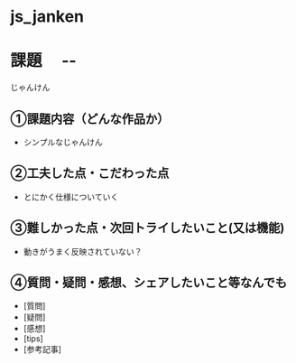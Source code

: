 # js_janken
# 課題　 --
じゃんけん
## ①課題内容（どんな作品か）
- シンプルなじゃんけん

## ②工夫した点・こだわった点
- とにかく仕様についていく

## ③難しかった点・次回トライしたいこと(又は機能)
- 動きがうまく反映されていない？

## ④質問・疑問・感想、シェアしたいこと等なんでも
- [質問]
- [疑問]
- [感想]
- [tips]
- [参考記事]
